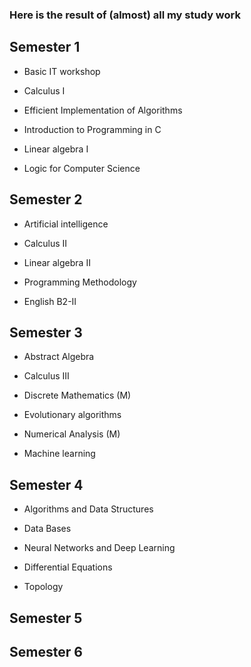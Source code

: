 ### Here is the result of (almost) all my study work


## Semester 1

  * Basic IT workshop

  * Calculus I

  * Efficient Implementation of Algorithms

  * Introduction to Programming in C

  * Linear algebra I

  * Logic for Computer Science


## Semester 2

  * Artificial intelligence

  * Calculus II

  * Linear algebra II

  * Programming Methodology 

  * English B2-II


## Semester 3

  * Abstract Algebra

  * Calculus III

  * Discrete Mathematics (M)

  * Evolutionary algorithms

  * Numerical Analysis (M)

  * Machine learning


## Semester 4
  * Algorithms and Data Structures

  * Data Bases

  * Neural Networks and Deep Learning

  * Differential Equations

  * Topology

## Semester 5

## Semester 6
